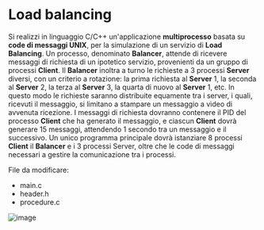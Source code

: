 Load balancing
==============

Si realizzi in linguaggio C/C++ un'applicazione **multiprocesso** basata
su **code di messaggi UNIX**, per la simulazione di un servizio di
**Load Balancing**. Un processo, denominato **Balancer**, attende di
ricevere messaggi di richiesta di un ipotetico servizio, provenienti da
un gruppo di processi **Client**. Il **Balancer** inoltra a turno le
richieste a 3 processi **Server** diversi, con un criterio a rotazione:
la prima richiesta al **Server** 1, la seconda al **Server** 2, la terza
al **Server** 3, la quarta di nuovo al **Server** 1, etc. In questo modo
le richieste saranno distribuite equamente tra i server, i quali,
ricevuti il messaggio, si limitano a stampare un messaggio a video di
avvenuta ricezione. I messaggi di richiesta dovranno contenere il PID
del processo **Client** che ha generato il messaggio, e ciascun
**Client** dovrà generare 15 messaggi, attendendo 1 secondo tra un
messaggio e il successivo. Un unico programma principale dovrà
istanziare 8 processi **Client** il **Balancer** e i 3 processi Server,
oltre che le code di messaggi necessari a gestire la comunicazione tra i
processi.

File da modificare:
- main.c
- header.h
- procedure.c

![image](https://github.com/rnatella/esercizi_linux/blob/master/images/ambiente_locale/code_messaggi/load_balancing.png)
